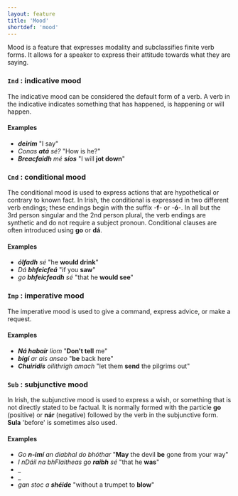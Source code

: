 ```yaml
---
layout: feature
title: 'Mood'
shortdef: 'mood'
---
```


Mood is a feature that expresses modality and subclassifies finite verb forms. It allows for a speaker to express their attitude towards what they are saying.

### `Ind` : indicative mood

The indicative mood can be considered the default form of a verb. A verb in the indicative indicates something that has happened, is happening or will happen. 

#### Examples

* _<b>deirim</b>_ "I say"
* _Conas <b>atá</b> sé?_ "How is he?"
* _<b>Breacfaidh</b> mé <b>síos</b>_ "I will <b>jot down</b>"

### `Cnd` : conditional mood

The conditional mood is used to express actions that are hypothetical or contrary to known fact. In Irish, the conditional is expressed in two different verb endings; these endings begin with the suffix -<b>f</b>- or -<b>ó</b>-. In all but the 3rd person singular and the 2nd person plural, the verb endings are synthetic and do not require a subject pronoun. Conditional clauses are often introduced using <b>go</b> or <b>dá</b>.

#### Examples

* _<b>ólfadh</b> sé_ "he <b>would drink</b>"
* _Dá <b>bhfeicfeá</b>_ "if you <b>saw</b>"
* _go <b>bhfeicfeadh</b> sé_ "that he <b>would see</b>"

### `Imp` : imperative mood

The imperative mood is used to give a command, express advice, or make a request. 

####  Examples

* _<b>Ná habair</b> liom_ "<b>Don't tell</b> me"
* _<b>bígí</b> ar ais anseo_ "<b>be</b> back here"
* _<b>Chuiridís</b> oilithrigh amach_ "let them <b>send</b> the pilgrims out"

### `Sub` : subjunctive mood

In Irish, the subjunctive mood is used to express a wish, or something that is not directly stated to be factual. It is normally formed with the particle <b>go</b> (positive) or <b>nár</b> (negative) followed by the verb in the subjunctive form. <b>Sula</b> 'before' is sometimes also used.

#### Examples

* _Go <b>n-imí</b> an diabhal do bhóthar_ "<b>May</b> the devil <b>be</b> gone from your way"
* _I nDáil na bhFlaitheas go <b>raibh</b> sé_ "that he <b>was</b>"
* _
* _
* _gan stoc a <b>shéide</b>_ "without a trumpet to <b>blow</b>"
